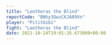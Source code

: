 ```yaml
---
title: "Leotheras the Blind"
reportCode: "BNhy3GwzCKJA89Vn"
player: "Pititbibi"
fight: "Leotheras the Blind"
date: 2021-10-24T19:01:26.673000+00:00
---
```

